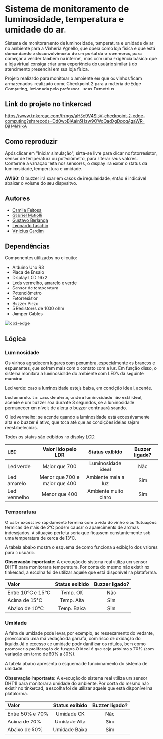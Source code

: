 
# Sistema de monitoramento de luminosidade, temperatura e umidade do ar. 

Sistema de monitoramento de luminosidade, temperatura e umidade do ar no ambiente para a Vinheria Agnello, que opera como loja física e que está demandando o desenvolvimento de um portal de e-commerce, para começar a vender também na internet, mas com uma exigência básica: que a loja virtual consiga criar uma experiência do usuário similar à do atendimento presencial em sua loja física. 

Projeto realizado para monitorar o ambiente em que os vinhos ficam armazenados, realizado como Checkpoint 2 para a matéria de Edge Computing, lecionada pelo professor Lucas Demetrius.

## Link do projeto no tinkercad

https://www.tinkercad.com/things/aHSc9V4SIoV-checkpoint-2-edge-computing?sharecode=Dd0wbBlAain5Hzw9OWoQadXgDpcqAgaWR-BjH4hNikA

## Como reproduzir

Após clicar em "Iniciar simulação", sinta-se livre para clicar no fotorresistor, sensor de temperatura ou poteciômetro, para alterar seus valores. Conforme a variação feita nos sensores, o display irá exibir o status da luminosidade, temperatura e umidade.

**AVISO:** O buzzer irá soar em casos de iregularidade, então é indicável abaixar o volume do seu dispositvo.

## Autores
- [Camila Feitosa](https://github.com/camfeitosa)
- [Gabriel Matiolli](https://www.github.com/m4tiolli)
- [Gustavo Berlanga](https://www.github.com/berla1)
- [Leonardo Taschin](https://www.github.com/LeoTaschin)
- [Vinicius Gardim](https://www.github.com/gardim1)

## Dependências

Componentes utilizados no circuito:

- Arduino Uno R3
- Placa de Ensaio
- Display LCD 16x2
- Leds vermelho, amarelo e verde
- Sensor de temperatura 
- Potenciômetro
- Fotorresistor
- Buzzer Piezo
- 5 Resistores de 1000 ohm
- Jumper Cables
    
<a href="https://ibb.co/K0hcLjb"><img src="https://i.ibb.co/4mtwYZK/cp2-edge.png" alt="cp2-edge" border="0"></a>
## Lógica


### Luminosidade
Os vinhos agradecem lugares com penumbra, especialmente os brancos e espumantes, que sofrem mais com o contato com a luz. Em função disso, o sistema monitora a luminosidade do ambiente com LED’s da seguinte maneira:

Led verde: caso a luminosidade esteja baixa, em condição ideial, acende.

Led amarelo:  Em caso de alerta, onde a luminosidade não está ideal, acende e um buzzer soa durante 3 segundos, se a luminosidade permanecer em níveis de alerta o buzzer continuará soando.

O led vermelho: se acende quando a luminosidade está excessivamente alta e o buzzer é ativo, que toca até que as condições ideias sejam reestabelecidas.

Todos os status são exibidos no display LCD.

| LED | Valor lido pelo LDR |   Status exibido  | Buzzer ligado? |
|:----| :-----------------: | :--:|:------------: |
|Led verde| Maior que 700 | Luminosidade ideal| Não |
|Led amarelo|Menor que 700 e maior que 400|Ambiente meia a luz|Sim |
|Led vermelho| Menor que 400 |Ambiente muito claro | Sim |

### Temperatura
O calor excessivo rapidamente termina com a vida do vinho e as flutuações térmicas de mais de 3°C podem causar o aparecimento de aromas indesejados. A situação perfeita seria que ficassem constantemente sob uma temperatura de cerca de 13°C.

A tabela abaixo mostra o esquema de como funciona a exibição dos valores para o usuário. 

**Observação importante:** A execução do sistema real utiliza um sensor DHT11 para monitorar a temperatura. Por conta do mesmo não existir no tinkercad, a escolha foi de utilizar aquele que está disponível na plataforma.

| Valor | Status exibido | Buzzer ligado? |
|:----| :-----------------: | :-----------:|
|Entre 10°C e 15°C| Temp. OK | Não |
|Acima de 15°C|Temp. Alta | Sim |
|Abaixo de 10°C|Temp. Baixa | Sim | 

### Umidade

A falta de umidade pode levar, por exemplo, ao ressecamento do vedante, provocando uma má vedação da garrafa, com risco de oxidação do líquido.Já o excesso de umidade pode danificar os rótulos, bem como promover a proliferação de fungos.O ideal é que seja próxima a 70% (com variação em torno de 60% a 80%).

A tabela abaixo apresenta o esquema de funcionamento do sistema de umidade.


**Observação importante:** A execução do sistema real utiliza um sensor DHT11 para monitorar a umidade do ambiente. Por conta do mesmo não existir no tinkercad, a escolha foi de utilizar aquele que está disponível na plataforma.

| Valor | Status exibido | Buzzer ligado?|
|:----| :-----------------: | :------: |
|Entre 50% e 70%| Umidade OK | Não|
|Acima de 70%|Umidade Alta | Sim |
|Abaixo de 50%|Umidade Baixa | Sim | 

